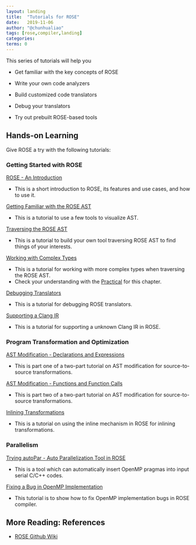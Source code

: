 ```yaml
---
layout: landing
title:  "Tutorials for ROSE"
date:   2019-11-06
author: "@chunhualiao"
tags: [rose,compiler,landing]
categories:
terms: 0
---
```

This series of tutorials will help you

  * Get familiar with the key concepts of ROSE

  * Write your own code analyzers

  * Build customized code translators

  * Debug your translators

  * Try out prebuilt ROSE-based tools

## Hands-on Learning
Give ROSE a try with the following tutorials:

### Getting Started with ROSE
[ROSE - An Introduction](/rose-intro)
  * This is a short introduction to ROSE, its features and use cases, and how to use it.

[Getting Familiar with the ROSE AST](/rose-ast)
  * This is a tutorial to use a few tools to visualize AST.

[Traversing the ROSE AST](/rose-ast-traversal)
  * This is a tutorial to build your own tool traversing ROSE AST to find things of your interests.

[Working with Complex Types](/rose-complex-types)
  * This is a tutorial for working with more complex types when traversing the ROSE AST.
  * Check your understanding with the [Practical](/rose-complex-types-practical) for this chapter.

[Debugging Translators](/rose-debugging)
  * This is a tutorial for debugging ROSE translators.

[Supporting a Clang IR](/add-clang-ir-rose)
  * This is a tutorial for supporting a unknown Clang IR in ROSE.

### Program Transformation and Optimization
[AST Modification - Declarations and Expressions](/rose-ast-modification-part1)
  * This is part one of a two-part tutorial on AST modification for source-to-source transformations.

[AST Modification - Functions and Function Calls](/rose-ast-modification-part2)
  * This is part two of a two-part tutorial on AST modification for source-to-source transformations.

[Inlining Transformations](/rose-inlining)
  * This is a tutorial on using the inline mechanism in ROSE for inlining transformations.

### Parallelism
[Trying autoPar - Auto Parallelization Tool in ROSE](/rose-autopar)
  * This is a tool which can automatically insert OpenMP pragmas into input serial C/C++ codes.

[Fixing a Bug in OpenMP Implementation](/rose-fix-bug-in-omp)
  * This tutorial is to show how to fix OpenMP implementation bugs in ROSE compiler.

## More Reading: References
  * [ROSE Github Wiki](https://github.com/rose-compiler/rose/wiki)
